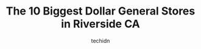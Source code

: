 ---
layout: ampstory
image: https://i0.wp.com/www.depkes.org/wp-content/uploads/2023/06/dollar-general-0-in-riverside-ca-1685965627.jpeg?resize=640,853
author: techidn
featured: false
description: Discover the impressive array of Dollar General options in Riverside CA, where you can find 10 of the largest Dollar General establishments in the area. From renowned classics to hidden gems
title: The 10 Biggest Dollar General Stores in Riverside CA
cover:
   title: The 10 Biggest Dollar General Stores in Riverside CA
   subtitle: Rickpate
   background: https://www.depkes.org/wp-content/uploads/2023/06/dollar-general-0-in-riverside-ca-1685965627.jpeg

pages: 
 - layout: thirds
   top: <h1>#1 Dollar General</h1>
   bottom: "<p>my go to store i can say. it would help me out as a customer if they had resources to pull staff from another location just to shelf all the products in the isles but oth</p>"
   background: https://www.depkes.org/wp-content/uploads/2023/06/dollar-general-1-in-riverside-ca-1685965627.jpeg
   backgroundblur: true
 - layout: thirds
   top: <h1>#2 Dollar General</h1>
   bottom: "<p>803 E Baseline St, San Bernardino, CA 92410, United States</p>"
   background: https://www.depkes.org/wp-content/uploads/2023/06/dollar-general-2-in-riverside-ca-1685965628.jpeg
   cta:
      link: https://www.depkes.org/blog/the-10-biggest-dollar-general-stores-in-riverside-ca/
      text: The 10 Biggest Dollar General Stores in Riverside CA
 - layout: thirds
   top: <h1>#3 Dollar General</h1>
   bottom: "<p>2980 N Perris Blvd, Perris, CA 92571, United States</p>"
   background: https://www.depkes.org/wp-content/uploads/2023/06/dollar-general-3-in-riverside-ca-1685965628.jpeg
   cta:
      link: https://www.depkes.org/blog/the-10-biggest-dollar-general-stores-in-riverside-ca/
      text: The 10 Biggest Dollar General Stores in Riverside CA
 - layout: thirds
   top: <h1>#4 99 Cents Only Stores</h1>
   bottom: "<p>9915 Magnolia Ave, Riverside, CA 92503, United States</p>"
   background: https://images.unsplash.com/photo-1524169358666-79f22534bc6e?ixlib=rb-4.0.3&ixid=MnwxMjA3fDB8MHxwaG90by1wYWdlfHx8fGVufDB8fHx8&auto=format&fit=crop&w=640&h=853&q=80
   cta:
      link: https://www.depkes.org/blog/the-10-biggest-dollar-general-stores-in-riverside-ca/
      text: The 10 Biggest Dollar General Stores in Riverside CA
 - layout: thirds
   top: <h1>#5 Dollar General</h1>
   bottom: "<p>700 S San Jacinto Ave, San Jacinto, CA 92583, United States</p>"
   background: https://plus.unsplash.com/premium_photo-1664640458616-3c74f8cb4589?ixlib=rb-4.0.3&ixid=MnwxMjA3fDB8MHxwaG90by1wYWdlfHx8fGVufDB8fHx8&auto=format&fit=crop&w=640&h=853&q=80
   cta:
      link: https://www.depkes.org/blog/the-10-biggest-dollar-general-stores-in-riverside-ca/
      text: The 10 Biggest Dollar General Stores in Riverside CA
 - layout: thirds
   top: <h1>#6 DG Market</h1>
   bottom: "<p>525 W 4th St, Perris, CA 92570, United States</p>"
   background: https://images.unsplash.com/photo-1615749413727-825b59a857b5?ixlib=rb-4.0.3&ixid=MnwxMjA3fDB8MHxwaG90by1wYWdlfHx8fGVufDB8fHx8&auto=format&fit=crop&w=640&h=853&q=80
   cta:
      link: https://www.depkes.org/blog/the-10-biggest-dollar-general-stores-in-riverside-ca/
      text: The 10 Biggest Dollar General Stores in Riverside CA
 - layout: thirds
   top: <h1>#7 DG Market</h1>
   bottom: "<p>869 N Rancho Ave, Colton, CA 92324, United States</p>"
   background: https://images.unsplash.com/photo-1536745287225-21d689278fd1?ixlib=rb-4.0.3&ixid=MnwxMjA3fDB8MHxwaG90by1wYWdlfHx8fGVufDB8fHx8&auto=format&fit=crop&w=640&h=853&q=80
   cta:
      link: https://www.depkes.org/blog/the-10-biggest-dollar-general-stores-in-riverside-ca/
      text: The 10 Biggest Dollar General Stores in Riverside CA
 - layout: thirds
   middle: Continue reading...
   background: https://images.unsplash.com/photo-1534312527009-56c7016453e6?ixlib=rb-4.0.3&ixid=MnwxMjA3fDB8MHxwaG90by1wYWdlfHx8fGVufDB8fHx8&auto=format&fit=crop&w=640&h=853&q=80
   cta:
      link: https://www.depkes.org/blog/the-10-biggest-dollar-general-stores-in-riverside-ca/
      text: The 10 Biggest Dollar General Stores in Riverside CA
      
---